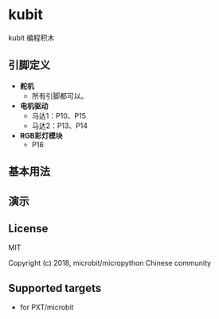 # kubit

kubit 编程积木

## 引脚定义

* **舵机**
  * 所有引脚都可以。
* **电机驱动**  
  * 马达1：P10、P15
  * 马达2：P13、P14
* **RGB彩灯模块**  
  * P16

## 基本用法



## 演示



## License

MIT

Copyright (c) 2018, microbit/micropython Chinese community  

## Supported targets

* for PXT/microbit
